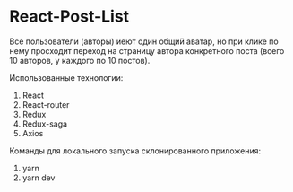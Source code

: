 # React-Post-List

Все пользователи (авторы) иеют один общий аватар, но при клике по нему просходит переход на страницу автора конкретного поста (всего 10 авторов, у каждого по 10 постов).

Использованные технологии:

1. React
2. React-router
3. Redux
4. Redux-saga
5. Axios

Команды для локального запуска склонированного приложения:
1. yarn
2. yarn dev
